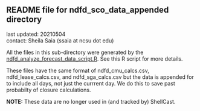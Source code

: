 ## README file for ndfd_sco_data_appended directory ##

last updated: 20210504<br/>
contact: Sheila Saia (ssaia at ncsu dot edu)

All the files in this sub-directory were generated by the [ndfd_analyze_forecast_data_script.R](/analysis/ndfd_analyze_forecast_data_script.R). See this R script for more details.

These files have the same format of ndfd_cmu_calcs.csv, ndfd_lease_calcs.csv, and ndfd_sga_calcs.csv but the data is appended for to include all days, not just the currrent day. We do this to save past probabilty of closure calculations.

**NOTE:** These data are no longer used in (and tracked by) ShellCast.
